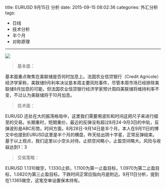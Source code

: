 title: EURUSD 9月15日 分析
date: 2015-09-15 08:02:36
categories: 外汇分析
tags:
- 日线
- 技术分析
- 半个月
- 对称原理
---
![](http://eurusd.qiniudn.com/98.png)

>基本面：

基本面重点聚焦在美联储是否何时加息上。法国农业信贷银行（Credit Agricole）经济学家称，美联储9月利率决议是本周主要风险事件，尽管本周市场已经排除美联储9月加息的可能，但法国农业信贷银行经济学家预计周四美联储将维持利率不变，不过认为美联储将于10月加息。

>技术面：

EURUSD 还处在大的振荡格局中，这里我们需要用波形和时间这把尺子来进行细至的交易。长期重时，短期重价，最近的反弹没有超过8月24-9月3日的中轨，反弹波形是ABC形势。时间方面，8月28日-9月14日是半个月，本人在9月11日的博文中也提到EURUSD这里是半个月的横盘，昨天给出阴十字星，正常反弹结束。基于以上观点，我们这里以小空头对待。止损空间略小，止盈空间略大。风险与收益达到1：3

>交易策略：

EURUSD 1.1310做空，1.1330止损，1.1100为第一止盈目标，1.0970为第二止盈目标，1.0820为第三止盈目标。下跌时间正常应指向月底附近。9月11日分析，提到在1.1365做空，这笔空单设置保本持有。
